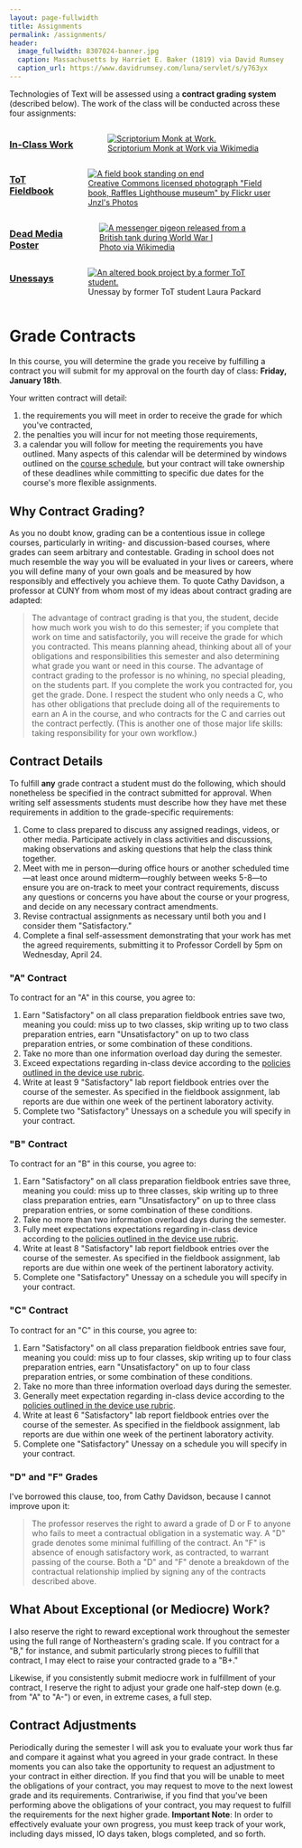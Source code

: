 ```yaml
---
layout: page-fullwidth
title: Assignments
permalink: /assignments/
header:
  image_fullwidth: 8307024-banner.jpg
  caption: Massachusetts by Harriet E. Baker (1819) via David Rumsey
  caption_url: https://www.davidrumsey.com/luna/servlet/s/y763yx
---
```


Technologies of Text will be assessed using a **contract grading system** (described below). The work of the class will be conducted across these four assignments:

<div class="row">
    <div class="small-6 columns">
        <a href="/assignments/inclasswork/"><h3>In-Class Work</h3></a>
        <figure>
            <a href="/assignments/inclasswork/">
            <img src="/images/Scriptorium-monk-at-work-small.jpg" alt="Scriptorium Monk at Work." />
            </a>
            <figcaption><a href="https://commons.wikimedia.org/wiki/File:Scriptorium-monk-at-work.jpg" target="_blank">Scriptorium Monk at Work via Wikimedia</a></figcaption>
        </figure>
    </div>
    <div class="small-6 columns">
        <a href="/assignments/fieldbook/"><h3>ToT Fieldbook</h3></a>
        <figure>
            <a href="/assignments/fieldbook/">
            <img src="/images/14934283002_9663bae608_k.jpg" alt="A field book standing on end" />
            </a>
            <figcaption><a href="https://flic.kr/p/oKG72Y" target="_blank">Creative Commons licensed photograph "Field book, Raffles Lighthouse museum" by Flickr user Jnzl's Photos</a></figcaption>
        </figure>
    </div>
</div>
<div class="row">
  <div class="small-6 columns">
        <a href="/assignments/deadmediaposter/"><h3>Dead Media Poster</h3></a>
        <figure>
            <a href="/assignments/deadmediaposter/">
            <img src="/images/Messenger_pigeon_released_from_British_tank_1918_IWM_Q_9247.jpg" alt="A messenger pigeon released from a British tank during World War I" />
            </a>
            <figcaption><a href="https://commons.wikimedia.org/wiki/File:Messenger_pigeon_released_from_British_tank_1918_IWM_Q_9247.jpg" target="_blank">Photo via Wikimedia</a></figcaption>
        </figure>
    </div>  
    <div class="small-6 columns">
        <a href="/assignments/unessay/"><h3>Unessays</h3></a>
        <figure>
            <a href="/assignments/unessay/">
            <img src="/images/IMG_4638.jpg" alt="An altered book project by a former ToT student." />
            </a>
            <figcaption>Unessay by former ToT student Laura Packard</figcaption>
        </figure>
    </div>  
  </div>
  
# Grade Contracts

In this course, you will determine the grade you receive by fulfilling a contract you will submit for my approval on the fourth day of class: **Friday, January 18th**. 

Your written contract will detail: 

1. the requirements you will meet in order to receive the grade for which you've contracted, 
2. the penalties you will incur for not meeting those requirements,
3. a calendar you will follow for meeting the requirements you have outlined. Many aspects of this calendar will be determined by windows outlined on the [course schedule](/schedule/), but your contract will take ownership of these deadlines while committing to specific due dates for the course's more flexible assignments. 

## Why Contract Grading?

As you no doubt know, grading can be a contentious issue in college courses, particularly in writing- and discussion-based courses, where grades can seem arbitrary and contestable. Grading in school does not much resemble the way you will be evaluated in your lives or careers, where you will define many of your own goals and be measured by how responsibly and effectively you achieve them. To quote Cathy Davidson, a professor at CUNY from whom most of my ideas about contract grading are adapted:

> The advantage of contract grading is that you, the student, decide how much work you wish to do this semester; if you complete that work on time and satisfactorily, you will receive the grade for which you contracted. This means planning ahead, thinking about all of your obligations and responsibilities this semester and also determining what grade you want or need in this course. The advantage of contract grading to the professor is no whining, no special pleading, on the students part. If you complete the work you contracted for, you get the grade. Done. I respect the student who only needs a C, who has other obligations that preclude doing all of the requirements to earn an A in the course, and who contracts for the C and carries out the contract perfectly. (This is another one of those major life skills: taking responsibility for your own workflow.)

## Contract Details

To fulfill **any** grade contract a student must do the following, which should nonetheless be specified in the contract submitted for approval. When writing self assessments students must describe how they have met these requirements in addition to the grade-specific requirements:

1. Come to class prepared to discuss any assigned readings, videos, or other media. Participate actively in class activities and discussions, making observations and asking questions that help the class think together. 
2. Meet with me in person—during office hours or another scheduled time—at least once around midterm—roughly between weeks 5-8—to ensure you are on-track to meet your contract requirements, discuss any questions or concerns you have about the course or your progress, and decide on any necessary contract amendments.
3. Revise contractual assignments as necessary until both you and I consider them "Satisfactory."
4. Complete a final self-assessment demonstrating that your work has met the agreed requirements, submitting it to Professor Cordell by 5pm on Wednesday, April 24.

### "A" Contract

To contract for an "A" in this course, you agree to:

1. Earn "Satisfactory" on all class preparation fieldbook entries save two, meaning you could: miss up to two classes, skip writing up to two class preparation entries, earn "Unsatisfactory" on up to two class preparation entries, or some combination of these conditions. 
2. Take no more than one information overload day during the semester. 
3. Exceed expectations regarding in-class device according to the [policies outlined in the device use rubric](/policies/). 
4. Write at least 9 "Satisfactory" lab report fieldbook entries over the course of the semester. As specified in the fieldbook assignment, lab reports are due within one week of the pertinent laboratory activity.
5. Complete two "Satisfactory" Unessays on a schedule you will specify in your contract.

### "B" Contract

To contract for an "B" in this course, you agree to:

1. Earn "Satisfactory" on all class preparation fieldbook entries save three, meaning you could: miss up to three classes, skip writing up to three class preparation entries, earn "Unsatisfactory" on up to three class preparation entries, or some combination of these conditions. 
2. Take no more than two information overload days during the semester. 
3. Fully meet expectations expectations regarding in-class device according to the [policies outlined in the device use rubric](/policies/). 
4. Write at least 8 "Satisfactory" lab report fieldbook entries over the course of the semester. As specified in the fieldbook assignment, lab reports are due within one week of the pertinent laboratory activity.
5. Complete one "Satisfactory" Unessay on a schedule you will specify in your contract.

### "C" Contract

To contract for an "C" in this course, you agree to:

1. Earn "Satisfactory" on all class preparation fieldbook entries save four, meaning you could: miss up to four classes, skip writing up to four class preparation entries, earn "Unsatisfactory" on up to four class preparation entries, or some combination of these conditions. 
2. Take no more than three information overload days during the semester. 
3. Generally meet expectation regarding in-class device according to the [policies outlined in the device use rubric](/policies/). 
4. Write at least 6 "Satisfactory" lab report fieldbook entries over the course of the semester. As specified in the fieldbook assignment, lab reports are due within one week of the pertinent laboratory activity.
5. Complete one "Satisfactory" Unessay on a schedule you will specify in your contract.

### "D" and "F" Grades

I've borrowed this clause, too, from Cathy Davidson, because I cannot improve upon it:

> The professor reserves the right to award a grade of D or F to anyone who fails to meet a contractual obligation in a systematic way. A "D" grade denotes some minimal fulfilling of the contract. An "F" is absence of enough satisfactory work, as contracted, to warrant passing of the course. Both a "D" and "F" denote a breakdown of the contractual relationship implied by signing any of the contracts described above.

## What About Exceptional (or Mediocre) Work?

I also reserve the right to reward exceptional work throughout the semester using the full range of Northeastern's grading scale. If you contract for a "B," for instance, and submit particularly strong pieces to fulfill that contract, I may elect to raise your contracted grade to a "B+."

Likewise, if you consistently submit mediocre work in fulfillment of your contract, I reserve the right to adjust your grade one half-step down (e.g. from "A" to "A-") or even, in extreme cases, a full step.

## Contract Adjustments

Periodically during the semester I will ask you to evaluate your work thus far and compare it against what you agreed in your grade contract. In these moments you can also take the opportunity to request an adjustment to your contract in either direction. If you find that you will be unable to meet the obligations of your contract, you may request to move to the next lowest grade and its requirements. Contrariwise, if you find that you've been performing above the obligations of your contract, you may request to fulfill the requirements for the next higher grade. **Important Note**: In order to effectively evaluate your own progress, you must keep track of your work, including days missed, IO days taken, blogs completed, and so forth.